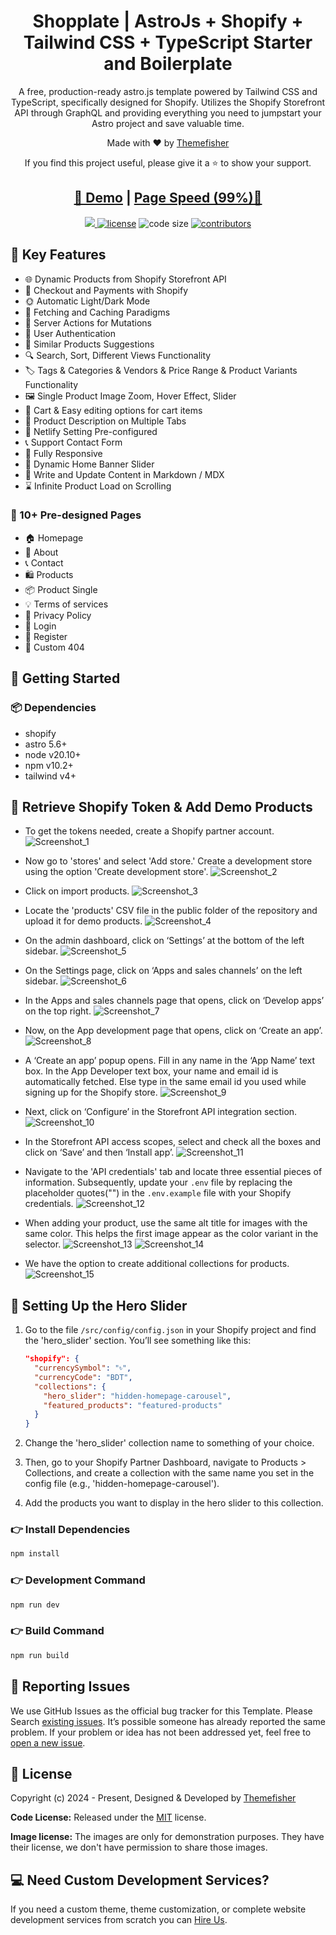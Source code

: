 <h1 align=center>Shopplate | AstroJs + Shopify + Tailwind CSS + TypeScript Starter and Boilerplate</h1>

<p align=center>A free, production-ready astro.js template powered by Tailwind CSS and TypeScript, specifically designed for Shopify. Utilizes the Shopify Storefront API through GraphQL and providing everything you need to jumpstart your Astro project and save valuable time.</p>

<p align=center>Made with ♥ by <a href="https://themefisher.com/">Themefisher</a></p>
<p align=center> If you find this project useful, please give it a ⭐ to show your support. </p>

<h2 align="center"> <a target="_blank" href="https://shopplate.vercel.app/" rel="nofollow">👀 Demo</a> | <a  target="_blank" href="https://pagespeed.web.dev/analysis/https-shopplate-vercel-app/qs3wscwqpq?form_factor=desktop">Page Speed (99%)🚀</a>
</h2>

<p align=center>

 <a href="https://github.com/withastro/astro/releases/tag/astro@5.6.1" alt="Contributors">
    <img src="https://img.shields.io/static/v1?label=ASTRO&message=5.6&color=BC52EE&logo=astro" />
</a>
  <a href="https://github.com/themefisher/shopplate/blob/main/LICENSE">
    <img src="https://img.shields.io/github/license/themefisher/shopplate" alt="license"></a>

  <img src="https://img.shields.io/github/languages/code-size/themefisher/shopplate" alt="code size">

  <a href="https://github.com/themefisher/shopplate/graphs/contributors">
    <img src="https://img.shields.io/github/contributors/themefisher/shopplate" alt="contributors"></a>
</p>

## 📌 Key Features

- 🌐 Dynamic Products from Shopify Storefront API
- 💸 Checkout and Payments with Shopify
- 🌞 Automatic Light/Dark Mode
- 🚀 Fetching and Caching Paradigms
- 🔗 Server Actions for Mutations
- 🔐 User Authentication
- 🧩 Similar Products Suggestions
- 🔍 Search, Sort, Different Views Functionality
- 🏷️ Tags & Categories & Vendors & Price Range & Product Variants Functionality
- 🖼️ Single Product Image Zoom, Hover Effect, Slider
- 🛒 Cart & Easy editing options for cart items
- 📝 Product Description on Multiple Tabs
- 🔗 Netlify Setting Pre-configured
- 📞 Support Contact Form
- 📱 Fully Responsive
- 🔄 Dynamic Home Banner Slider
- 📝 Write and Update Content in Markdown / MDX
- ⌛ Infinite Product Load on Scrolling

### 📄 10+ Pre-designed Pages

- 🏠 Homepage
- 👤 About
- 📞 Contact
- 🛍️ Products
- 📦 Product Single
- 💡 Terms of services
- 📄 Privacy Policy
- 🔐 Login
- 🔑 Register
- 🚫 Custom 404

## 🚀 Getting Started

### 📦 Dependencies

- shopify
- astro 5.6+
- node v20.10+
- npm v10.2+
- tailwind v4+

<!-- get Shopify storefront API access token-->

## 🛒 Retrieve Shopify Token & Add Demo Products

- To get the tokens needed, create a Shopify partner account.
  ![Screenshot_1](https://raw.githubusercontent.com/tfmurad/images-shopify-commerce/refs/heads/main/1.png)

- Now go to 'stores' and select 'Add store.' Create a development store using the option 'Create development store'.
  ![Screenshot_2](https://raw.githubusercontent.com/tfmurad/images-shopify-commerce/refs/heads/main/2.png)

- Click on import products.
  ![Screenshot_3](https://raw.githubusercontent.com/tfmurad/images-shopify-commerce/refs/heads/main/3.png)

- Locate the 'products' CSV file in the public folder of the repository and upload it for demo products.
  ![Screenshot_4](https://raw.githubusercontent.com/tfmurad/images-shopify-commerce/refs/heads/main/4.png)

- On the admin dashboard, click on ‘Settings’ at the bottom of the left sidebar.
  ![Screenshot_5](https://raw.githubusercontent.com/tfmurad/images-shopify-commerce/refs/heads/main/5.png)

- On the Settings page, click on ‘Apps and sales channels’ on the left sidebar.
  ![Screenshot_6](https://raw.githubusercontent.com/tfmurad/images-shopify-commerce/refs/heads/main/6.png)

- In the Apps and sales channels page that opens, click on ‘Develop apps’ on the top right.
  ![Screenshot_7](https://raw.githubusercontent.com/tfmurad/images-shopify-commerce/refs/heads/main/7.png)

- Now, on the App development page that opens, click on ‘Create an app’.
  ![Screenshot_8](https://raw.githubusercontent.com/tfmurad/images-shopify-commerce/refs/heads/main/8.png)

- A ‘Create an app’ popup opens. Fill in any name in the ‘App Name’ text box. In the App Developer text box, your name and email id is automatically fetched. Else type in the same email id you used while signing up for the Shopify store.
  ![Screenshot_9](https://raw.githubusercontent.com/tfmurad/images-shopify-commerce/refs/heads/main/9.png)

- Next, click on ‘Configure’ in the Storefront API integration section.
  ![Screenshot_10](https://raw.githubusercontent.com/tfmurad/images-shopify-commerce/refs/heads/main/10.png)

- In the Storefront API access scopes, select and check all the boxes and click on ‘Save’ and then ‘Install app’.
  ![Screenshot_11](https://raw.githubusercontent.com/tfmurad/images-shopify-commerce/refs/heads/main/11.png)

- Navigate to the 'API credentials' tab and locate three essential pieces of information. Subsequently, update your `.env` file by replacing the placeholder quotes("") in the `.env.example` file with your Shopify credentials.
  ![Screenshot_12](https://raw.githubusercontent.com/tfmurad/images-shopify-commerce/refs/heads/main/12.png)

- When adding your product, use the same alt title for images with the same color. This helps the first image appear as the color variant in the selector.
  ![Screenshot_13](https://raw.githubusercontent.com/tfmurad/images-shopify-commerce/refs/heads/main/13.png)
  ![Screenshot_14](https://raw.githubusercontent.com/tfmurad/images-shopify-commerce/refs/heads/main/14.png)

- We have the option to create additional collections for products.
  ![Screenshot_15](https://raw.githubusercontent.com/tfmurad/images-shopify-commerce/refs/heads/main/15.png)

## 🚀 Setting Up the Hero Slider

1. Go to the file `/src/config/config.json` in your Shopify project and find the 'hero_slider' section. You’ll see something like this:

   ```json
   "shopify": {
     "currencySymbol": "৳",
     "currencyCode": "BDT",
     "collections": {
       "hero_slider": "hidden-homepage-carousel",
       "featured_products": "featured-products"
     }
   }
   ```

2. Change the 'hero_slider' collection name to something of your choice.

3. Then, go to your Shopify Partner Dashboard, navigate to Products > Collections, and create a collection with the same name you set in the config file (e.g., 'hidden-homepage-carousel').

4. Add the products you want to display in the hero slider to this collection.

### 👉 Install Dependencies

```bash
npm install
```

### 👉 Development Command

```bash
npm run dev
```

### 👉 Build Command

```bash
npm run build
```

<!-- reporting issue -->

## 🐞 Reporting Issues

We use GitHub Issues as the official bug tracker for this Template. Please Search [existing issues](https://github.com/themefisher/shopplate/issues). It’s possible someone has already reported the same problem.
If your problem or idea has not been addressed yet, feel free to [open a new issue](https://github.com/themefisher/shopplate/issues).

<!-- licence -->

## 📝 License

Copyright (c) 2024 - Present, Designed & Developed by [Themefisher](https://themefisher.com/)

**Code License:** Released under the [MIT](https://github.com/themefisher/shopplate/blob/main/LICENSE) license.

**Image license:** The images are only for demonstration purposes. They have their license, we don't have permission to share those images.

## 💻 Need Custom Development Services?

If you need a custom theme, theme customization, or complete website development services from scratch you can [Hire Us](https://themefisher.com/).
